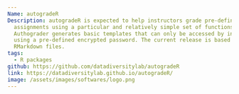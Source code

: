 ```yaml
---
Name: autogradeR
Description: autogradeR is expected to help instructors grade pre-defined
  assignments using a particular and relatively simple set of functions.
  Authograder generates basic templates that can only be accessed by instructors
  using a pre-defined encrypted password. The current release is based on
  RMarkdown files.
tags:
  - R packages
github: https://github.com/datadiversitylab/autogradeR
link: https://datadiversitylab.github.io/autogradeR/
image: /assets/images/softwares/logo.png
---
```

